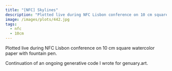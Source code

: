 ```yaml
---
title: "[NFC] Skylines"
description: "Plotted live during NFC Lisbon conference on 10 cm square watercolor paper with fountain pen."
image: /images/plots/442.jpg
tags:
  - nfc
  - 10cm
---
```


Plotted live during NFC Lisbon conference on 10 cm square watercolor paper with fountain pen.

Continuation of an ongoing generative code I wrote for genuary.art.
